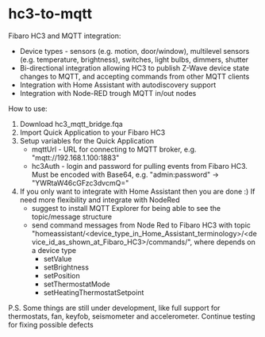 # hc3-to-mqtt
Fibaro HC3 and MQTT integration:
   * Device types - sensors (e.g. motion, door/window), multilevel sensors (e.g. temperature, brightness), switches, light bulbs, dimmers, shutter
   * Bi-directional integration allowing HC3 to publish Z-Wave device state changes to MQTT, and accepting commands from other MQTT clients
   * Integration with Home Assistant with autodiscovery support
   * Integration with Node-RED trough MQTT in/out nodes


How to use:
1. Download hc3_mqtt_bridge.fqa
2. Import Quick Application to your Fibaro HC3
3. Setup variables for the Quick Application
   * mqttUrl - URL for connecting to MQTT broker, e.g. "mqtt://192.168.1.100:1883"
   * hc3Auth - login and password for pulling events from Fibaro HC3. Must be encoded with Base64, e.g. "admin:password" -> "YWRtaW46cGFzc3dvcmQ="
4. If you only want to integrate with Home Assistant then you are done :) If need more flexibility and integrate with NodeRed
   * suggest to install MQTT Explorer for being able to see the topic/message structure
   * send command messages from Node Red to Fibaro HC3 with topic "homeassistant/<device_type_in_Home_Assistant_terminology>/<device_id_as_shown_at_Fibaro_HC3>/commands/<command>", where <command> depends on a device type
      * setValue
      * setBrightness 
      * setPosition
      * setThermostatMode
      * setHeatingThermostatSetpoint

P.S. Some things are still under development, like full support for thermostats, fan, keyfob, seismometer and accelerometer. Continue testing for fixing possible defects
